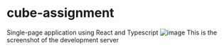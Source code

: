 # cube-assignment
Single-page application using React and Typescript
![image](https://github.com/Shank8r/cube-assignment/assets/87633620/08428eff-8bb2-42a7-813b-8a98135dc97e)
This is the screenshot of the development server
